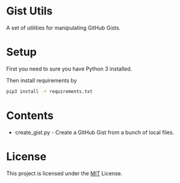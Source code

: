 # Gist Utils

A set of utilities for manipulating GitHub Gists. 

# Setup

First you need to sure you have Python 3 installed. 

Then install requirements by

```bash
pip3 install -r requirements.txt
```

# Contents

+ create_gist.py - Create a GitHub Gist from a bunch of local files.

# License
This project is licensed under the [MIT](LICENSE) License.
